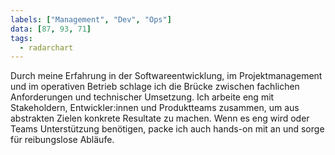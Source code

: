 ```yaml
---
labels: ["Management", "Dev", "Ops"]
data: [87, 93, 71]
tags:
  - radarchart
---
```


Durch meine Erfahrung in der Softwareentwicklung, im Projektmanagement und im operativen Betrieb schlage ich die Brücke zwischen fachlichen Anforderungen und technischer Umsetzung. Ich arbeite eng mit Stakeholdern, Entwickler:innen und Produktteams zusammen, um aus abstrakten Zielen konkrete Resultate zu machen. Wenn es eng wird oder Teams Unterstützung benötigen, packe ich auch hands-on mit an und sorge für reibungslose Abläufe.
